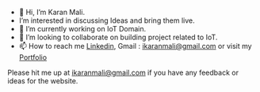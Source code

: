 
- 👋 Hi, I’m Karan Mali.
-  I’m interested in discussing Ideas and bring them live.
- 🌱 I’m currently working on IoT Domain.
- 💞️ I’m looking to collaborate on building project related to IoT.
- 📫 How to reach me [Linkedin](https://www.linkedin.com/in/karan-mali-iot-engineer/), Gmail : ikaranmali@gmail.com or visit my [Portfolio](https://ikaranmali.github.io/)

Please hit me up at ikaranmali@gmail.com if you have any feedback or ideas for the website. 
